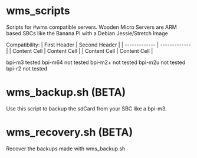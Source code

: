 # wms_scripts
Scripts for #wms compatible servers. 
Wooden Micro Servers are ARM based SBCs like the Banana PI with a Debian Jessie/Stretch Image

Compatibility: 
| First Header  | Second Header |
| ------------- | ------------- |
| Content Cell  | Content Cell  |
| Content Cell  | Content Cell  |

bpi-m3     tested
bpi-m64    not tested
bpi-m2+    not tested
bpi-m2u    not tested
bpi-r2     not tested

# wms_backup.sh (BETA)
Use this script to backup the sdCard from your SBC like a bpi-m3.

# wms_recovery.sh (BETA)
Recover the backups made with wms_backup.sh
